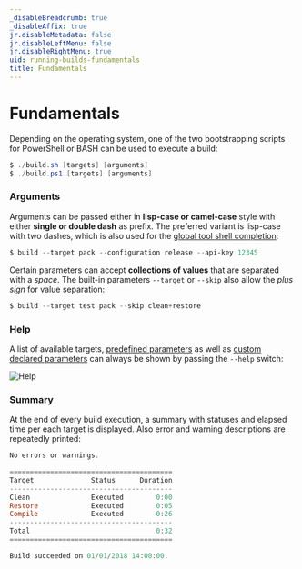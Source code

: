 ```yaml
---
_disableBreadcrumb: true
_disableAffix: true
jr.disableMetadata: false
jr.disableLeftMenu: false
jr.disableRightMenu: true
uid: running-builds-fundamentals
title: Fundamentals
---
```


# Fundamentals

Depending on the operating system, one of the two bootstrapping scripts for PowerShell or BASH can be used to execute a build:

```powershell
$ ./build.sh [targets] [arguments]
$ ./build.ps1 [targets] [arguments]
```

### Arguments

Arguments can be passed either in **lisp-case or camel-case** style with either **single or double dash** as prefix. The preferred variant is lisp-case with two dashes, which is also used for the [global tool shell completion]():

```powershell
$ build --target pack --configuration release --api-key 12345
```

Certain parameters can accept **collections of values** that are separated with a _space_. The built-in parameters `--target` or `--skip` also allow the _plus sign_ for value separation:

```powershell
$ build --target test pack --skip clean+restore
```

### Help

A list of available targets, [predefined parameters](authoring-builds-predefined-parameters) as well as [custom declared parameters](authoring-builds-parameter-declaration) can always be shown by passing the `--help` switch:

![Help](~/images/help.png)

### Summary

At the end of every build execution, a summary with statuses and elapsed time per each target is displayed. Also error and warning descriptions are repeatedly printed:

```powershell
No errors or warnings.

========================================
Target              Status      Duration
----------------------------------------
Clean               Executed        0:00
Restore             Executed        0:05
Compile             Executed        0:26
----------------------------------------
Total                               0:32
========================================

Build succeeded on 01/01/2018 14:00:00.
```
